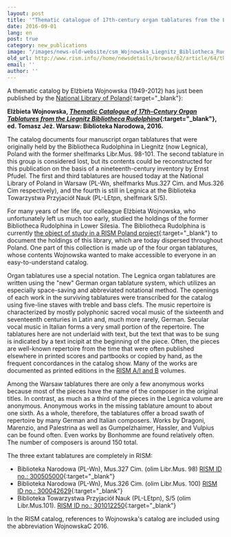 ```yaml
---
layout: post
title: '"Thematic catalogue of 17th-century organ tablatures from the Liegnitz Bibliotheca Rudolphina" by Elżbieta Wojnowska'
date: 2016-09-01
lang: en
post: true
category: new_publications
image: "/images/news-old-website/csm_Wojnowska_Liegnitz_Bibliotheca_Rudolphina_thematic_catalogue_dff8d43d08.jpg"
old_url: http://www.rism.info//home/newsdetails/browse/62/article/64/thematic-catalogue-of-17th-century-organ-tablatures-from-the-liegnitz-bibliotheca-rudolphina-by-el.html
email: ''
author: ''
---
```



A thematic catalog by Elżbieta Wojnowska (1949-2012) has just been published by the [National Library of Poland](http://bn.org.pl/){:target="_blank"}:

**Elżbieta Wojnowska, [_Thematic Catalogue of 17th-Century Organ Tablatures from the Liegnitz Bibliotheca Rudolphina_](http://www.bn.org.pl/aktualnosci/1178-katalog-tematyczny-utworow-w-siedemnastowiecznych-tabulaturach-organowych-z-legnickiej-kolekcji-bibliotheca-rudolphina.html){:target="_blank"}, ed. Tomasz Jeż. Warsaw: Biblioteka Narodowa, 2016.**

The catalog documents four manuscript organ tablatures that were originally held by the Bibliotheca Rudolphina in Liegnitz (now Legnica), Poland with the former shelfmarks Libr.Mus. 98-101. The second tablature in this group is considered lost, but its contents could be reconstructed for this publication on the basis of a nineteenth-century inventory by Ernst Pfudel. The first and third tablatures are housed today at the National Library of Poland in Warsaw (PL-Wn, shelfmarks Mus.327 Cim. and Mus.326 Cim respectively), and the fourth is still in Legnica at the Biblioteka Towarzystwa Przyjaciół Nauk (PL-LEtpn, shelfmark S/5).

For many years of her life, our colleague Elżbieta Wojnowska, who unfortunately left us much too early, studied the holdings of the former Bibliotheca Rudolphina in Lower Silesia. The Bibliotheca Rudolphina is currently [the object of study in a RISM Poland project](/library_stocks/2015/12/10/polands-bibliotheca-rudolphina.html){:target="_blank"} to document the holdings of this library, which are today dispersed throughout Poland. One part of this collection is made up of the four organ tablatures, whose contents Wojnowska wanted to make accessible to everyone in an easy-to-understand catalog.

Organ tablatures use a special notation. The Legnica organ tablatures are written using the "new" German organ tablature system, which utilizes an especially space-saving and abbreviated notational method. The openings of each work in the surviving tablatures were transcribed for the catalog using five-line staves with treble and bass clefs. The music repertoire is characterized by mostly polyphonic sacred vocal music of the sixteenth and seventeenth centuries in Latin and, much more rarely, German. Secular vocal music in Italian forms a very small portion of the repertoire. The tablatures here are not underlaid with text, but the text that was to be sung is indicated by a text incipit at the beginning of the piece. Often, the pieces are well-known repertoire from the time that were often published elsewhere in printed scores and partbooks or copied by hand, as the frequent concordances in the catalog show. Many of the works are documented as printed editions in the [RISM A/I and B](/publications.html) volumes.

Among the Warsaw tablatures there are only a few anonymous works because most of the pieces have the name of the composer in the original titles. In contrast, as much as a third of the pieces in the Legnica volume are anonymous. Anonymous works in the missing tablature amount to about one sixth. As a whole, therefore, the tablatures offer a broad swath of repertoire by many German and Italian composers. Works by Dragoni, Marenzio, and Palestrina as well as Gumpelzhaimer, Hassler, and Vulpius can be found often. Even works by Bonhomme are found relatively often. The number of composers is around 150 total.

The three extant tablatures are completely in RISM:

- Biblioteka Narodowa (PL-Wn), Mus.327 Cim. (olim Libr.Mus. 98) [RISM ID no.: 300505000](https://opac.rism.info/search?id=300505000){:target="_blank"}
- Biblioteka Narodowa (PL-Wn), Mus.326 Cim. (olim Libr.Mus. 100) [RISM ID no.: 300042629](https://opac.rism.info/search?id=300042629){:target="_blank"}
- Biblioteka Towarzystwa Przyjaciół Nauk (PL-LEtpn), S/5 (olim Libr.Mus.101). [RISM ID no.: 301012250](https://opac.rism.info/search?id=301012250){:target="_blank"}



In the RISM catalog, references to Wojnowska's catalog are included using the abbreviation WojnowskaC 2016.

<script type="text/javascript">var switchTo5x=true;</script><script type="text/javascript" src="http://w.sharethis.com/button/buttons.js"></script><script type="text/javascript">stLight.options({publisher: "9b601438-1ce1-49d8-bfd7-9cff5df54c17", doNotHash: false, doNotCopy: false, hashAddressBar: false});</script>